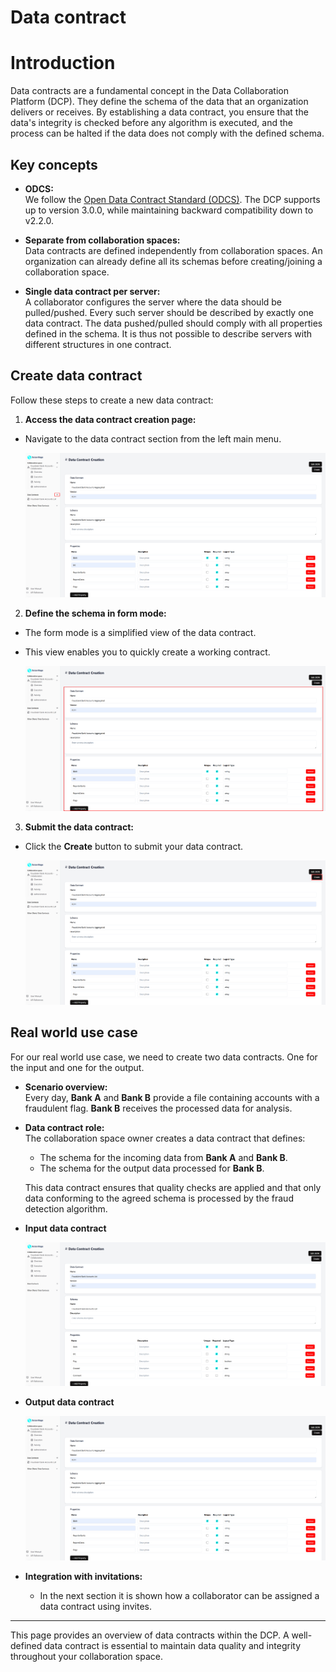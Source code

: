 # Data contract

# Introduction

Data contracts are a fundamental concept in the Data Collaboration Platform (DCP). They define the schema of the data that an organization delivers or receives. By establishing a data contract, you ensure that the data's integrity is checked before any algorithm is executed, and the process can be halted if the data does not comply with the defined schema.

## Key concepts

- **ODCS:**  
  We follow the [Open Data Contract Standard (ODCS)](https://bitol-io.github.io/open-data-contract-standard/v3.0.0/). The DCP supports up to version 3.0.0, while maintaining backward compatibility down to v2.2.0.

- **Separate from collaboration spaces:**  
  Data contracts are defined independently from collaboration spaces. An organization can already define all its schemas before creating/joining a collaboration space.

- **Single data contract per server:**  
  A collaborator configures the server where the data should be pulled/pushed. Every such server should be described by exactly one data contract. The data pushed/pulled should comply with all properties defined in the schema. It is thus not possible to describe servers with different structures in one contract.

## Create data contract

Follow these steps to create a new data contract:

1. **Access the data contract creation page:**

- Navigate to the data contract section from the left main menu.

  ![screenshot of data contract](img/26_create_datacontract_dataconsumer.png)

2. **Define the schema in form mode:**

- The form mode is a simplified view of the data contract.
- This view enables you to quickly create a working contract.

  ![screenshot of data contract](img/26_create_datacontract_dataconsumer_form.png)

3. **Submit the data contract:**

- Click the **Create** button to submit your data contract.

  ![screenshot of data contract](img/26_create_datacontract_dataconsumer_create.png)

## Real world use case

For our real world use case, we need to create two data contracts. One for the input and one for the output.

- **Scenario overview:**  
  Every day, **Bank A** and **Bank B** provide a file containing accounts with a fraudulent flag. **Bank B** receives the processed data for analysis.

- **Data contract role:**  
  The collaboration space owner creates a data contract that defines:

  - The schema for the incoming data from **Bank A** and **Bank B**.
  - The schema for the output data processed for **Bank B**.

  This data contract ensures that quality checks are applied and that only data conforming to the agreed schema is processed by the fraud detection algorithm.

- **Input data contract**

  ![screenshot of data contract](img/13_create_datacontract_dataprovider.png)

- **Output data contract**

  ![screenshot of data contract](img/26_create_datacontract_dataconsumer_output.png)

- **Integration with invitations:**
  - In the next section it is shown how a collaborator can be assigned a data contract using invites.

---

This page provides an overview of data contracts within the DCP. A well-defined data contract is essential to maintain data quality and integrity throughout your collaboration space.
